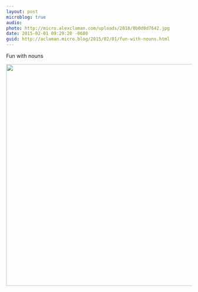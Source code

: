 ```yaml
---
layout: post
microblog: true
audio: 
photo: http://micro.alexclaman.com/uploads/2018/0b0d0d7642.jpg
date: 2015-02-01 09:29:20 -0600
guid: http://aclaman.micro.blog/2015/02/01/fun-with-nouns.html
---
```

Fun with nouns

<img src="http://micro.alexclaman.com/uploads/2018/0b0d0d7642.jpg" width="600" height="600" />
